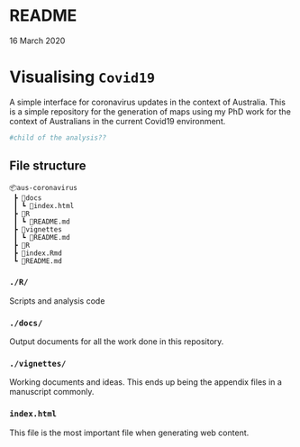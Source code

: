 README
================
16 March 2020

# Visualising `Covid19`

A simple interface for coronavirus updates in the context of Australia. This is a simple repository for the generation of maps using my PhD work for the context of Australians in the current Covid19 environment.

``` r
#child of the analysis??
```

## File structure

```{r}
📦aus-coronavirus
 ┣ 📂docs
 ┃ ┗ 📜index.html
 ┣ 📂R
 ┃ ┗ 📜README.md
 ┣ 📂vignettes
 ┃ ┗ 📜README.md
 ┣ 📂R
 ┣ 📜index.Rmd
 ┗ 📜README.md
```

### `./R/`

Scripts and analysis code

### `./docs/`

Output documents for all the work done in this repository.

### `./vignettes/`

Working documents and ideas. This ends up being the appendix files in a manuscript commonly.

### `index.html`

This file is the most important file when generating web content.